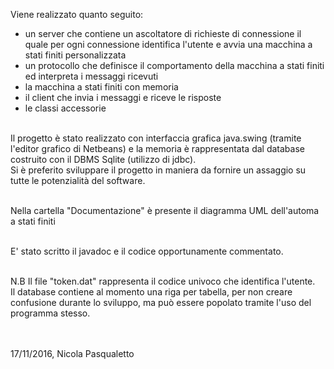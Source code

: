 Viene realizzato quanto seguito:<br>

- un server che contiene un ascoltatore di richieste di connessione il quale per ogni connessione identifica l'utente e avvia una macchina a stati finiti personalizzata<br>
- un protocollo che definisce il comportamento della macchina a stati finiti ed interpreta i messaggi ricevuti<br>
- la macchina a stati finiti con memoria<br>
- il client che invia i messaggi e riceve le risposte<br>
- le classi accessorie<br><br>

Il progetto è stato realizzato con interfaccia grafica java.swing (tramite l'editor grafico di Netbeans) e la memoria è rappresentata dal database costruito con il DBMS Sqlite (utilizzo di jdbc).<br>
Si è preferito sviluppare il progetto in maniera da fornire un assaggio su tutte le potenzialità del software.<br><br>

Nella cartella "Documentazione" è presente il diagramma UML dell'automa a stati finiti<br><br>

E' stato scritto il javadoc e il codice opportunamente commentato.<br><br>

N.B Il file "token.dat" rappresenta il codice univoco che identifica l'utente.<br>
Il database contiene al momento una riga per tabella, per non creare confusione durante lo sviluppo, ma può essere popolato tramite l'uso del programma stesso.
<br><br><br>


17/11/2016,
Nicola Pasqualetto
